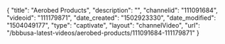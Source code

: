 {
    "title": "Aerobed Products",
    "description": "",
    "channelid": "111091684",
    "videoid": "111179871",
    "date_created": "1502923330",
    "date_modified": "1504049177",
    "type": "captivate",
    "layout": "channelVideo",
    "url": "\/bbbusa-latest-videos\/aerobed-products\/111091684-111179871"
}